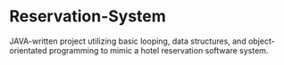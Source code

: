 # Reservation-System
 JAVA-written project utilizing basic looping, data structures, and object-orientated programming to mimic a hotel reservation software system.
